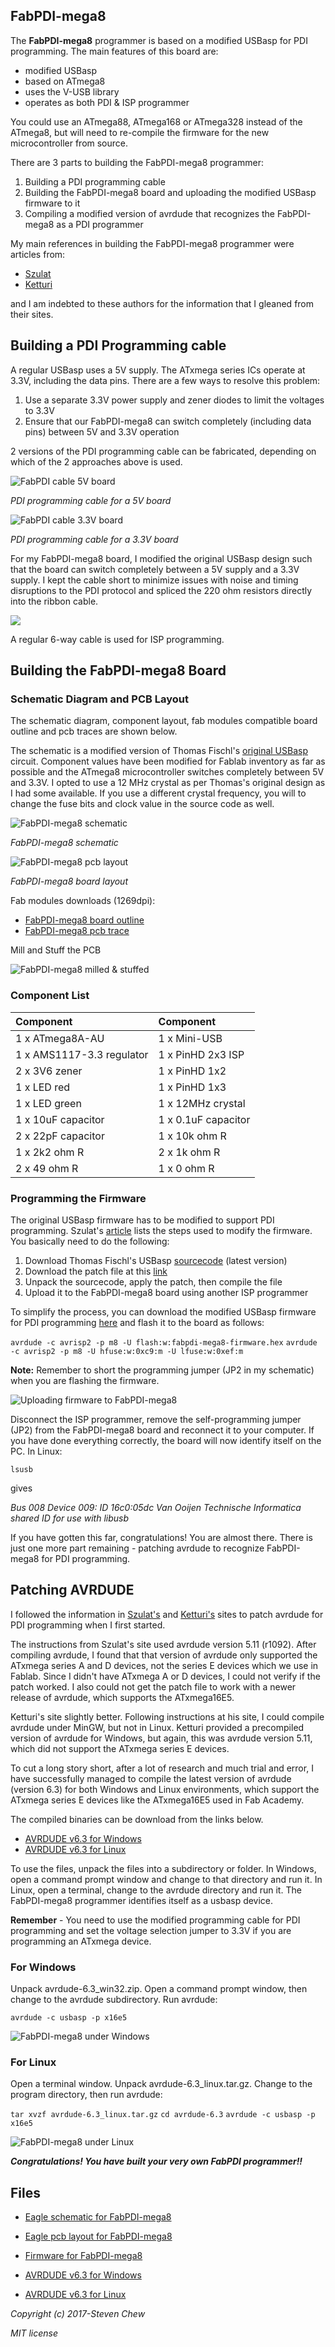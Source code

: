 ## FabPDI-mega8
The **FabPDI-mega8** programmer is based on a modified USBasp for PDI programming. The main features of this board are:
* modified USBasp
* based on ATmega8
* uses the V-USB library
* operates as both PDI & ISP programmer

You could use an ATmega88, ATmega168 or ATmega328 instead of the ATmega8, but will need to re-compile the firmware for the new microcontroller from source.

There are 3 parts to building the FabPDI-mega8 programmer:
1. Building a PDI programming cable
2. Building the FabPDI-mega8 board and uploading the modified USBasp firmware to it
3. Compiling a modified version of avrdude that recognizes the FabPDI-mega8 as a PDI programmer

My main references in building the FabPDI-mega8 programmer were articles from:
* [Szulat](http://szulat.blogspot.sg/2012/08/atxmega-programmer-for-050.html)
* [Ketturi](https://ketturi.kapsi.fi/2013/05/programming-xmega-with-usbasp-avrdude/)

and I am indebted to these authors for the information that I gleaned from their sites.

## Building a PDI Programming cable
A regular USBasp uses a 5V supply. The ATxmega series ICs operate at 3.3V, including the data pins. There are a few ways to resolve this problem:
1. Use a separate 3.3V power supply and zener diodes to limit the voltages to 3.3V
2. Ensure that our FabPDI-mega8 can switch completely (including data pins) between 5V and 3.3V operation

2 versions of the PDI programming cable can be fabricated, depending on which of the 2 approaches above is used.

![FabPDI cable 5V board](images/fabpdi-mega8_01.png)

*PDI programming cable for a 5V board*

![FabPDI cable 3.3V board](images/fabpdi-mega8_02.png)

*PDI programming cable for a 3.3V board*

For my FabPDI-mega8 board, I modified the original USBasp design such that the board can switch completely between a 5V supply and a 3.3V supply. I kept the cable short to minimize issues with noise and timing disruptions to the PDI protocol and spliced the 220 ohm resistors directly into the ribbon cable.

![](images/fabpdi-mega8_03.png)

A regular 6-way cable is used for ISP programming.

## Building the FabPDI-mega8 Board
### **Schematic Diagram and PCB Layout**

The schematic diagram, component layout, fab modules compatible board outline and pcb traces are shown below.

The schematic is a modified version of Thomas Fischl's [original USBasp](http://www.fischl.de/usbasp/) circuit. Component values have been modified for Fablab inventory as far as possible and the ATmega8 microcontroller switches completely between 5V and 3.3V. I opted to use a 12 MHz crystal as per Thomas's original design as I had some available. If you use a different crystal frequency, you will to change the fuse bits and clock value in the source code as well.

![FabPDI-mega8 schematic](images/fabpdi-mega8_04.png)

*FabPDI-mega8 schematic*

![FabPDI-mega8 pcb layout](images/fabpdi-mega8_05.png)

*FabPDI-mega8 board layout*

Fab modules downloads (1269dpi):

* [FabPDI-mega8 board outline](images/fabpdi-mega8_outline.png)
* [FabPDI-mega8 pcb trace](images/fabpdi-mega8_traces.png)

Mill and Stuff the PCB

![FabPDI-mega8 milled & stuffed](images/fabpdi-mega8_06.png)

### **Component List**

| Component | Component |
| :------- | :-------- |
| 1 x ATmega8A-AU | 1 x Mini-USB |
| 1 x AMS1117-3.3 regulator | 1 x PinHD 2x3 ISP |
| 2 x 3V6 zener | 1 x PinHD 1x2 |
| 1 x LED red | 1 x PinHD 1x3 |
| 1 x LED green | 1 x 12MHz crystal |
| 1 x 10uF capacitor | 1 x 0.1uF capacitor |
| 2 x 22pF capacitor | 1 x 10k ohm R |
| 1 x 2k2 ohm R | 2 x 1k ohm R |
| 2 x 49 ohm R | 1 x 0 ohm R |

### **Programming the Firmware**
The original USBasp firmware has to be modified to support PDI programming. Szulat's [article](http://szulat.blogspot.sg/2012/08/atxmega-programmer-for-050.html) lists the steps used to modify the firmware. You basically need to do the following:

1. Download Thomas Fischl's USBasp [sourcecode](http://www.fischl.de/usbasp/usbasp.2011-05-28.tar.gz) (latest version)
2. Download the patch file at this [link](http://sz.toyspring.com/usbasp-pdi-usbaspfirmware-20120816.diff)
3. Unpack the sourcecode, apply the patch, then compile the file
4. Upload it to the FabPDI-mega8 board using another ISP programmer

To simplify the process, you can download the modified USBasp firmware for PDI programming [here](files/fabpdi-mega8/fabpdi-mega8-firmware.hex) and flash it to the board as follows:

`avrdude -c avrisp2 -p m8 -U flash:w:fabpdi-mega8-firmware.hex`
`avrdude -c avrisp2 -p m8 -U hfuse:w:0xc9:m -U lfuse:w:0xef:m`

**Note:** Remember to short the programming jumper (JP2 in my schematic) when you are flashing the firmware.

![Uploading firmware to FabPDI-mega8](images/fabpdi-mega8_07.png)

Disconnect the ISP programmer, remove the self-programming jumper (JP2) from the FabPDI-mega8 board and reconnect it to your computer. If you have done everything correctly, the board will now identify itself on the PC. In Linux:

`lsusb`

gives

*Bus 008 Device 009: ID 16c0:05dc Van Ooijen Technische Informatica shared ID for use with libusb*

If you have gotten this far, congratulations! You are almost there. There is just one more part remaining - patching avrdude to recognize FabPDI-mega8 for PDI programming.

## Patching AVRDUDE
I followed the information in [Szulat's](http://szulat.blogspot.sg/2012/08/atxmega-programmer-for-050.html) and [Ketturi's](https://ketturi.kapsi.fi/2013/05/programming-xmega-with-usbasp-avrdude/) sites to patch avrdude for PDI programming when I first started.

The instructions from Szulat's site used avrdude version 5.11 (r1092). After compiling avrdude, I found that that version of avrdude only supported the ATxmega series A and D devices, not the series E devices which we use in Fablab. Since I didn't have ATxmega A or D devices, I could not verify if the patch worked. I also could not get the patch file to work with a newer release of avrdude, which supports the ATxmega16E5.

Ketturi's site slightly better. Following instructions at his site, I could compile avrdude under MinGW, but not in Linux. Ketturi provided a precompiled version of avrdude for Windows, but again, this was avrdude version 5.11, which did not support the ATxmega series E devices.

To cut a long story short, after a lot of research and much trial and error, I have successfully managed to compile the latest version of avrdude (version 6.3) for both Windows and Linux environments, which support the ATxmega series E devices like the ATxmega16E5 used in Fab Academy.

The compiled binaries can be download from the links below.
* [AVRDUDE v6.3 for Windows](files/fabpdi-mega8/avrdude-6.3_win32.zip)
* [AVRDUDE v6.3 for Linux](files/fabpdi-mega8/avrdude-6.3_linux.tar.gz)

To use the files, unpack the files into a subdirectory or folder. In Windows, open a command prompt window and change to that directory and run it. In Linux, open a terminal, change to the avrdude directory and run it. The FabPDI-mega8 programmer identifies itself as a usbasp device.

**Remember** - You need to use the modified programming cable for PDI programming and set the voltage selection jumper to 3.3V if you are programming an ATxmega device.

### For Windows
Unpack avrdude-6.3_win32.zip. Open a command prompt window, then change to the avrdude subdirectory. Run avrdude:

`avrdude -c usbasp -p x16e5`

![FabPDI-mega8 under Windows](images/fabpdi-mega8_08.png)

### For Linux
Open a terminal window. Unpack avrdude-6.3_linux.tar.gz. Change to the program directory, then run avrdude:

`tar xvzf avrdude-6.3_linux.tar.gz`
`cd avrdude-6.3`
`avrdude -c usbasp -p x16e5`

![FabPDI-mega8 under Linux](images/fabpdi-mega8_09.png)

***Congratulations! You have built your very own FabPDI programmer!!***

## Files
* [Eagle schematic for FabPDI-mega8](files/fabpdi-mega8/fabpdi-mega8.sch)

* [Eagle pcb layout for FabPDI-mega8](files/fabpdi-mega8/fabpdi-mega8.brd)

* [Firmware for FabPDI-mega8](files/fabpdi-mega8/fabpdi-mega8-firmware.hex)

* [AVRDUDE v6.3 for Windows](files/fabpdi-mega8/avrdude-6.3_win32.zip)

* [AVRDUDE v6.3 for Linux](files/fabpdi-mega8/avrdude-6.3_linux.tar.gz)

*Copyright (c) 2017-Steven Chew*

*MIT license*
